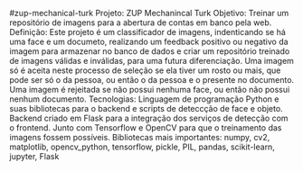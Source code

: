 #zup-mechanical-turk
Projeto: ZUP Mechanincal Turk
Objetivo: Treinar um repositório de imagens para a abertura de contas em banco pela web.
Definição: Este projeto é um classificador de imagens, indenticando se há uma face e um documeto, realizando um feedback positivo ou negativo da imagem para armazenar no banco de dados e
           criar um repositório treinado de imagens válidas e inválidas, para uma futura diferenciação.
           Uma imagem só é aceita neste processo de seleção se ela tiver um rosto ou mais, que pode ser só o da pessoa, ou então o da pessoa e o presente no documento.
           Uma imagem é rejeitada se não possui nenhuma face, ou então não possui nenhum documento.
Tecnologias: Linguagem de programação Python e suas bibliotecas para o backend e scripts de deteccção de face e objeto.
             Backend criado em Flask para a integração dos serviços de detecção com o frontend.
             Junto com Tensorflow e OpenCV para que o treinamento das imagens fossem possíveis.
             Bibliotecas mais importantes: numpy, cv2, matplotlib, opencv_python, tensorflow, pickle, PIL, pandas, scikit-learn, jupyter, Flask


             
